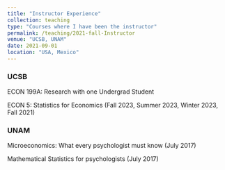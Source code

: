 ```yaml
---
title: "Instructor Experience"
collection: teaching
type: "Courses where I have been the instructor"
permalink: /teaching/2021-fall-Instructor
venue: "UCSB, UNAM"
date: 2021-09-01
location: "USA, Mexico"
---
```


### UCSB

ECON 199A: Research with one Undergrad Student

ECON 5: Statistics for Economics (Fall 2023, Summer 2023, Winter 2023, Fall 2021)

### UNAM

Microeconomics: What every psychologist must know (July 2017)

Mathematical Statistics for psychologists (July 2017)

